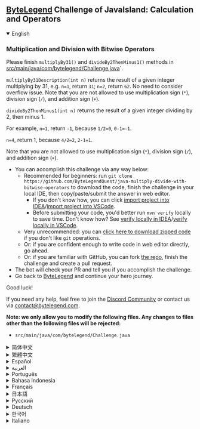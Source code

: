 ## [ByteLegend](https://bytelegend.com) Challenge of JavaIsland: Calculation and Operators

<details open='true'>
<summary>English</summary>

### Multiplication and Division with Bitwise Operators

Please finish `multiplyBy31()` and `divideBy2ThenMinus1()` methods in [src/main/java/com/bytelegend/Challenge.java](https://github.com/ByteLegendQuest/java-multiply-divide-with-bitwise-operators/blob/main/src/main/java/com/bytelegend/Challenge.java)`.

`multiplyBy31Description(int n)` returns the result of a given integer multiplying by 31, e.g. `n=1`, return `31`; `n=2`, return `62`. No need to consider overflow issue.
Note that you are not allowed to use multiplication sign (`*`), division sign (`/`), and addition sign (`+`).


`divideBy2ThenMinus1(int n)` returns the result of a given integer dividing by 2, then minus 1.

For example, `n=1`, return `-1`, because `1/2=0`, `0-1=-1`.

`n=4`, return 1, because `4/2=2`, `2-1=1`.

Note that you are not allowed to use multiplication sign (`*`), division sign (`/`), and addition sign (`+`).


- You can accomplish this challenge via any way below:
  - Recommended for beginners: run `git clone https://github.com/ByteLegendQuest/java-multiply-divide-with-bitwise-operators` to download the code,
    finish the challenge in your local IDE, then copy/paste/submit the answer in web editor.
    - If you don't know how, you can click [import project into IDEA](https://github.com/ByteLegendQuest/java-multiply-divide-with-bitwise-operators/blob/main/docs/en/clone-and-import.md)/[import project into VSCode](https://github.com/ByteLegendQuest/java-multiply-divide-with-bitwise-operators/blob/main/docs/en/clone-and-import-vscode.md).
    - Before submitting your code, you'd better run `mvn verify` locally to save time. Don't know how? See [verify locally in IDEA](https://github.com/ByteLegendQuest/java-multiply-divide-with-bitwise-operators/blob/main/docs/en/run-mvn-verify-idea.md)/[verify locally in VSCode](https://github.com/ByteLegendQuest/java-multiply-divide-with-bitwise-operators/blob/main/docs/en/run-mvn-verify-vscode.md).
  - Very unrecommended: you can [click here to download zipped code](https://codeload.github.com/ByteLegendQuest/java-multiply-divide-with-bitwise-operators/zip/refs/heads/main) if you don't like `git` operations.
  - Or: if you are confident enough to write code in web editor directly, go ahead.
  - Or: if you are familiar with GitHub, you can fork [the repo](https://github.com/ByteLegendQuest/java-multiply-divide-with-bitwise-operators), finish the challenge and create a pull request.
- The bot will check your PR and tell you if you accomplish the challenge.
- Go back to [ByteLegend](https://bytelegend.com) and continue your hero journey.

Good luck!

If you need any help, feel free to join the [Discord Community](https://discord.gg/35RreUUGWt) or contact us via [contact@bytelegend.com](mailto:contact@bytelegend.com).

**Note: we only allow you to modify the following files.
Any changes to files other than the following files will be rejected:**

- `src/main/java/com/bytelegend/Challenge.java`

</details>

<details>
<summary>简体中文</summary>

### 使用位运算完成乘法和除法

请完成[src/main/java/com/bytelegend/Challenge.java](https://github.com/ByteLegendQuest/java-multiply-divide-with-bitwise-operators/blob/main/src/main/java/com/bytelegend/Challenge.java)的`multiplyBy31()`方法和`divideBy2ThenMinus1()`方法。

`multiplyBy31Description(int n)`返回给定的整数乘以31之后的结果。例如`n=1`，返回`31`，`n=2`，返回`62`。无需考虑溢出问题。
注意，你不能使用乘法符号(`*`)、除法符号(`/`)和加法符号(`+`)。


`divideBy2ThenMinus1(int n)`返回给定的整数除以2然后减1之后的结果。

例如`n=1`，返回`-1`，因为`1/2=0`, `0-1=-1`。

`n=4`，返回`1`，因为`4/2=2`，`2-1=1`。

注意，你不能使用乘法符号(`*`)、除法符号(`/`)和加法符号(`+`)。


- 你可以使用以下任意一种方法完成挑战：
  - 初学者推荐：运行`git clone https://git.bytelegend.com/ByteLegendQuest/java-multiply-divide-with-bitwise-operators`将代码下载到本地，在本地使用IDE调试完成后复制到网页编辑器里提交。
    - 如果你不知道怎么做，可以点击[导入IDEA](https://github.com/ByteLegendQuest/java-multiply-divide-with-bitwise-operators/blob/main/docs/zh_hans/clone-and-import.md)/[导入VSCode](https://github.com/ByteLegendQuest/java-multiply-divide-with-bitwise-operators/blob/main/docs/zh_hans/clone-and-import-vscode.md)。
    - 在提交之前，你最好先在本地运行`mvn verify`验证一下答案，以节约时间。不知道如何做？请查看[在IDEA中本地验证](https://github.com/ByteLegendQuest/java-multiply-divide-with-bitwise-operators/blob/main/docs/zh_hans/run-mvn-verify-idea.md)/[在VSCode中本地验证](https://github.com/ByteLegendQuest/java-multiply-divide-with-bitwise-operators/blob/main/docs/zh_hans/run-mvn-verify-vscode.md)。
  - 非常不推荐：如果你实在不喜欢`git`命令行操作，你可以[点击这里直接下载打包好的代码](https://ghcodeload.bytelegend.com/ByteLegendQuest/java-multiply-divide-with-bitwise-operators/zip/refs/heads/main)。
  - 或者：如果你非常自信不需要下载代码到本地调试，可以使用网页编辑器直接提交。
  - 或者：如果你对GitHub非常熟悉，你可以fork[这个仓库](https://github.com/ByteLegendQuest/java-multiply-divide-with-bitwise-operators)、完成挑战后，创建一个Pull Request。
- 机器人将会检查你的答案，告诉你你是否通过了挑战。
- 回到[字节传说](https://bytelegend.com)，然后继续你的英雄旅程。

祝你好运！

如果你需要任何帮助，欢迎加入官方玩家QQ群（在[首页](https://bytelegend.com)右下角的`联系 & 关于`菜单里可以找到入群方式）或者[Discord社区](https://discord.gg/PvmqK3hF)，或email至[contact@bytelegend.com](mailto:contact@bytelegend.com)。

**注意：我们只允许您修改以下文件，任何对其他文件的修改都会被拒绝：**

- `src/main/java/com/bytelegend/Challenge.java`

</details>

<details>
<summary>繁體中文</summary>

### 位運算符的乘法和除法

請完成[src/main/java/com/bytelegend/Challenge.java](https://github.com/ByteLegendQuest/java-multiply-divide-with-bitwise-operators/blob/main/src/main/java/com/bytelegend/Challenge.java)中的`multiplyBy31()`和`divideBy2ThenMinus1()`方法。

`multiplyBy31Description(int n)`返回給定整數乘以 31 的結果，例如`n=1` ，返回`31` ； `n=2` ，返回`62` 。無需考慮溢出問題。請注意，您不能使用乘號 ( `*` )、除號 ( `/` ) 和加號 ( `+` )。

`divideBy2ThenMinus1(int n)`返回給定整數除以 2 然後減 1 的結果。

例如， `n=1` ，返回`-1` ，因為`1/2=0` ， `0-1=-1` 。

`n=4` ，返回 1，因為`4/2=2` ， `2-1=1` 。

請注意，您不能使用乘號 ( `*` )、除號 ( `/` ) 和加號 ( `+` )。

-   您可以通過以下任何方式完成此挑戰：
    -   推薦給初學者：運行`git clone https://github.com/ByteLegendQuest/java-multiply-divide-with-bitwise-operators`下載代碼，在本地 IDE 中完成挑戰，然後復制/粘貼/提交答案網頁編輯器。
        -   如果你不知道怎麼做，你可以點擊[import project into IDEA](https://github.com/ByteLegendQuest/java-multiply-divide-with-bitwise-operators/blob/main/docs/en/clone-and-import.md) / [import project into VSCode](https://github.com/ByteLegendQuest/java-multiply-divide-with-bitwise-operators/blob/main/docs/en/clone-and-import-vscode.md) 。
        -   在提交代碼之前，您最好在本地運行`mvn verify`以節省時間。不知道怎麼樣？請參閱[在 IDEA](https://github.com/ByteLegendQuest/java-multiply-divide-with-bitwise-operators/blob/main/docs/en/run-mvn-verify-idea.md) [中進行本地驗證/在 VSCode 中進行本地驗證](https://github.com/ByteLegendQuest/java-multiply-divide-with-bitwise-operators/blob/main/docs/en/run-mvn-verify-vscode.md)。
    -   非常不推薦：如果你不喜歡`git`操作，可以[點擊這裡下載壓縮代碼](https://codeload.github.com/ByteLegendQuest/java-multiply-divide-with-bitwise-operators/zip/refs/heads/main)。
    -   或者：如果您有足夠的信心直接在 Web 編輯器中編寫代碼，請繼續。
    -   或者：如果你熟悉 GitHub，你可以 fork [倉庫](https://github.com/ByteLegendQuest/java-multiply-divide-with-bitwise-operators)，完成挑戰並創建一個拉取請求。
-   機器人會檢查你的 PR 並告訴你是否完成了挑戰。
-   回到[ByteLegend](https://bytelegend.com)繼續你的英雄之旅。

祝你好運！

如果您需要任何幫助，請隨時加入[Discord 社區](https://discord.gg/35RreUUGWt)或通過[contact@bytelegend.com](mailto:contact@bytelegend.com)聯繫我們。

**注意：我們只允許您修改以下文件。對以下文件以外的文件的任何更改都將被拒絕：**

-   `src/main/java/com/bytelegend/Challenge.java`
</details>

<details>
<summary>Español</summary>

### Multiplicación y división con operadores bit a bit

Finalice los métodos `multiplyBy31()` `divideBy2ThenMinus1()` en [src/main/java/com/bytelegend/Challenge.java](https://github.com/ByteLegendQuest/java-multiply-divide-with-bitwise-operators/blob/main/src/main/java/com/bytelegend/Challenge.java) \`.

`multiplyBy31Description(int n)` devuelve el resultado de un número entero multiplicado por 31, por ejemplo, `n=1` , devuelve `31` ; `n=2` , devuelve `62` . No es necesario considerar el problema de desbordamiento. Tenga en cuenta que no está permitido usar el signo de multiplicación ( `*` ), el signo de división ( `/` ) y el signo de suma ( `+` ).

`divideBy2ThenMinus1(int n)` devuelve el resultado de dividir un número entero entre 2 y luego menos 1.

Por ejemplo, `n=1` , devuelve `-1` , porque `1/2=0` , `0-1=-1` .

`n=4` , devuelve 1, porque `4/2=2` , `2-1=1` .

Tenga en cuenta que no está permitido usar el signo de multiplicación ( `*` ), el signo de división ( `/` ) y el signo de suma ( `+` ).

-   Puede lograr este desafío de cualquier manera a continuación:
    -   Recomendado para principiantes: ejecute `git clone https://github.com/ByteLegendQuest/java-multiply-divide-with-bitwise-operators` para descargar el código, finalice el desafío en su IDE local, luego copie/pegue/envíe la respuesta en Editor web.
        -   Si no sabe cómo hacerlo, puede hacer clic en [importar proyecto a IDEA](https://github.com/ByteLegendQuest/java-multiply-divide-with-bitwise-operators/blob/main/docs/en/clone-and-import.md) / [importar proyecto a VSCode](https://github.com/ByteLegendQuest/java-multiply-divide-with-bitwise-operators/blob/main/docs/en/clone-and-import-vscode.md) .
        -   Antes de enviar su código, es mejor que ejecute `mvn verify` localmente para ahorrar tiempo. ¿No sabes cómo? Ver [verificar localmente en IDEA](https://github.com/ByteLegendQuest/java-multiply-divide-with-bitwise-operators/blob/main/docs/en/run-mvn-verify-idea.md) / [verificar localmente en VSCode](https://github.com/ByteLegendQuest/java-multiply-divide-with-bitwise-operators/blob/main/docs/en/run-mvn-verify-vscode.md) .
    -   Muy poco recomendado: puede [hacer clic aquí para descargar el código comprimido](https://codeload.github.com/ByteLegendQuest/java-multiply-divide-with-bitwise-operators/zip/refs/heads/main) si no le gustan las operaciones de `git` .
    -   O: si tiene la confianza suficiente para escribir código en el editor web directamente, adelante.
    -   O: si está familiarizado con GitHub, puede bifurcar [el repositorio](https://github.com/ByteLegendQuest/java-multiply-divide-with-bitwise-operators) , finalizar el desafío y crear una solicitud de extracción.
-   El bot verificará tu PR y te dirá si logras el desafío.
-   Regrese a [ByteLegend](https://bytelegend.com) y continúe su viaje de héroe.

¡Buena suerte!

Si necesita ayuda, no dude en unirse a la [comunidad de Discord](https://discord.gg/35RreUUGWt) o contáctenos a través de [contact@bytelegend.com](mailto:contact@bytelegend.com) .

**Nota: solo le permitimos modificar los siguientes archivos. Cualquier cambio en los archivos que no sean los siguientes archivos será rechazado:**

-   `src/main/java/com/bytelegend/Challenge.java`
</details>

<details>
<summary>العربية</summary>

### الضرب والقسمة باستخدام معاملات Bitwise

يرجى الانتهاء من طرق `multiplyBy31()` و `divideBy2ThenMinus1()` في [src / main / java / com / bytelegend / Challenge.java](https://github.com/ByteLegendQuest/java-multiply-divide-with-bitwise-operators/blob/main/src/main/java/com/bytelegend/Challenge.java) \`.

`multiplyBy31Description(int n)` تُرجع نتيجة عدد صحيح معين مضروبًا في 31 ، على سبيل المثال `n=1` ، وإرجاع `31` ؛ `n=2` ، إرجاع `62` . لا حاجة للنظر في قضية تجاوز السعة. لاحظ أنه غير مسموح لك باستخدام علامة الضرب ( `*` ) وعلامة القسمة ( `/` ) وعلامة الجمع ( `+` ).

`divideBy2ThenMinus1(int n)` تُرجع نتيجة قسمة عدد صحيح معين على 2 ، ثم ناقص 1.

على سبيل المثال ، `n=1` ، إرجاع `-1` ، لأن 1/2 `1/2=0` ، `0-1=-1` .

`n=4` ، إرجاع 1 ، لأن `4/2=2` ، `2-1=1` .

لاحظ أنه غير مسموح لك باستخدام علامة الضرب ( `*` ) وعلامة القسمة ( `/` ) وعلامة الجمع ( `+` ).

-   يمكنك إنجاز هذا التحدي بأي طريقة أدناه:
    -   موصى به للمبتدئين: قم بتشغيل `git clone https://github.com/ByteLegendQuest/java-multiply-divide-with-bitwise-operators` لتنزيل الكود ، وإنهاء التحدي في IDE المحلي الخاص بك ، ثم نسخ / لصق / إرسال الإجابة في محررشبكة.
        -   إذا كنت لا تعرف كيف يمكنك النقر فوق [استيراد مشروع إلى IDEA](https://github.com/ByteLegendQuest/java-multiply-divide-with-bitwise-operators/blob/main/docs/en/clone-and-import.md) / [استيراد مشروع إلى VSCode](https://github.com/ByteLegendQuest/java-multiply-divide-with-bitwise-operators/blob/main/docs/en/clone-and-import-vscode.md) .
        -   قبل إرسال التعليمات البرمجية الخاصة بك ، من الأفضل تشغيل `mvn verify` محليًا لتوفير الوقت. لا أعرف كيف؟ انظر [التحقق محليًا في IDEA](https://github.com/ByteLegendQuest/java-multiply-divide-with-bitwise-operators/blob/main/docs/en/run-mvn-verify-idea.md) / [تحقق محليًا في VSCode](https://github.com/ByteLegendQuest/java-multiply-divide-with-bitwise-operators/blob/main/docs/en/run-mvn-verify-vscode.md) .
    -   غير موصى به على الإطلاق: يمكنك [النقر هنا لتنزيل رمز مضغوط](https://codeload.github.com/ByteLegendQuest/java-multiply-divide-with-bitwise-operators/zip/refs/heads/main) إذا كنت لا تحب عمليات `git` .
    -   أو: إذا كنت واثقًا بدرجة كافية من كتابة التعليمات البرمجية في محرر الويب مباشرةً ، فابدأ.
    -   أو: إذا كنت معتادًا على GitHub ، فيمكنك تفرع [الريبو](https://github.com/ByteLegendQuest/java-multiply-divide-with-bitwise-operators) وإنهاء التحدي وإنشاء طلب سحب.
-   سيتحقق الروبوت من العلاقات العامة الخاصة بك ويخبرك إذا أنجزت التحدي.
-   ارجع إلى [ByteLegend وتابع](https://bytelegend.com) رحلة بطلك.

حظ سعيد!

إذا كنت بحاجة إلى أي مساعدة ، فلا تتردد في الانضمام إلى [مجتمع Discord](https://discord.gg/35RreUUGWt) أو الاتصال بنا عبر [contact@bytelegend.com](mailto:contact@bytelegend.com) .

**ملاحظة: نسمح لك فقط بتعديل الملفات التالية. سيتم رفض أي تغييرات يتم إجراؤها على الملفات بخلاف الملفات التالية:**

-   `src/main/java/com/bytelegend/Challenge.java`
</details>

<details>
<summary>Português</summary>

### Multiplicação e divisão com operadores bit a bit

Por favor, termine os métodos `multiplyBy31()` e `divideBy2ThenMinus1()` em [src/main/java/com/bytelegend/Challenge.java](https://github.com/ByteLegendQuest/java-multiply-divide-with-bitwise-operators/blob/main/src/main/java/com/bytelegend/Challenge.java) \`.

`multiplyBy31Description(int n)` retorna o resultado de um dado inteiro multiplicado por 31, por exemplo, `n=1` , return `31` ; `n=2` , retorne `62` . Não há necessidade de considerar o problema de estouro. Observe que você não tem permissão para usar o sinal de multiplicação ( `*` ), o sinal de divisão ( `/` ) e o sinal de adição ( `+` ).

`divideBy2ThenMinus1(int n)` retorna o resultado de um determinado inteiro dividido por 2 e menos 1.

Por exemplo, `n=1` , retorne `-1` , porque `1/2=0` , `0-1=-1` .

`n=4` , retorna 1, porque `4/2=2` , `2-1=1` .

Observe que você não tem permissão para usar o sinal de multiplicação ( `*` ), o sinal de divisão ( `/` ) e o sinal de adição ( `+` ).

-   Você pode realizar este desafio de qualquer maneira abaixo:
    -   Recomendado para iniciantes: execute `git clone https://github.com/ByteLegendQuest/java-multiply-divide-with-bitwise-operators` para baixar o código, termine o desafio em seu IDE local e copie/cole/envie a resposta em editor web.
        -   Se você não sabe como, você pode clicar em [import project into IDEA](https://github.com/ByteLegendQuest/java-multiply-divide-with-bitwise-operators/blob/main/docs/en/clone-and-import.md) / [import project into VSCode](https://github.com/ByteLegendQuest/java-multiply-divide-with-bitwise-operators/blob/main/docs/en/clone-and-import-vscode.md) .
        -   Antes de enviar seu código, é melhor você executar `mvn verify` localmente para economizar tempo. Não sei como? Consulte [verificar localmente em IDEA](https://github.com/ByteLegendQuest/java-multiply-divide-with-bitwise-operators/blob/main/docs/en/run-mvn-verify-idea.md) / [verificar localmente em VSCode](https://github.com/ByteLegendQuest/java-multiply-divide-with-bitwise-operators/blob/main/docs/en/run-mvn-verify-vscode.md) .
    -   Muito não recomendado: você pode [clicar aqui para baixar o código zipado](https://codeload.github.com/ByteLegendQuest/java-multiply-divide-with-bitwise-operators/zip/refs/heads/main) se não gostar das operações do `git` .
    -   Ou: se você estiver confiante o suficiente para escrever código diretamente no editor da web, vá em frente.
    -   Ou: se você estiver familiarizado com o GitHub, você pode fazer o fork [do repo](https://github.com/ByteLegendQuest/java-multiply-divide-with-bitwise-operators) , finalizar o desafio e criar uma pull request.
-   O bot verificará seu PR e informará se você cumprir o desafio.
-   Volte para [ByteLegend](https://bytelegend.com) e continue sua jornada de herói.

Boa sorte!

Se precisar de ajuda, sinta-se à vontade para se juntar à [Comunidade Discord](https://discord.gg/35RreUUGWt) ou entre em contato conosco via [contact@bytelegend.com](mailto:contact@bytelegend.com) .

**Nota: só permitimos que você modifique os seguintes arquivos. Quaisquer alterações em arquivos que não sejam os arquivos a seguir serão rejeitadas:**

-   `src/main/java/com/bytelegend/Challenge.java`
</details>

<details>
<summary>Bahasa Indonesia</summary>

### Perkalian dan Pembagian dengan Operator Bitwise

Selesaikan metode `multiplyBy31()` dan `divideBy2ThenMinus1()` di [src/main/java/com/bytelegend/Challenge.java](https://github.com/ByteLegendQuest/java-multiply-divide-with-bitwise-operators/blob/main/src/main/java/com/bytelegend/Challenge.java) \`.

`multiplyBy31Description(int n)` mengembalikan hasil dari bilangan bulat yang diberikan dikalikan dengan 31, misalnya `n=1` , return `31` ; `n=2` , kembalikan `62` . Tidak perlu mempertimbangkan masalah overflow. Perhatikan bahwa Anda tidak diperbolehkan menggunakan tanda perkalian ( `*` ), tanda pembagian ( `/` ), dan tanda penambahan ( `+` ).

`divideBy2ThenMinus1(int n)` mengembalikan hasil bilangan bulat yang diberikan dibagi 2, lalu dikurangi 1.

Misalnya, `n=1` , kembalikan `-1` , karena `1/2=0` , `0-1=-1` .

`n=4` , kembalikan 1, karena `4/2=2` , `2-1=1` .

Perhatikan bahwa Anda tidak diperbolehkan menggunakan tanda perkalian ( `*` ), tanda pembagian ( `/` ), dan tanda penambahan ( `+` ).

-   Anda dapat menyelesaikan tantangan ini melalui cara apa pun di bawah ini:
    -   Direkomendasikan untuk pemula: jalankan `git clone https://github.com/ByteLegendQuest/java-multiply-divide-with-bitwise-operators` untuk mengunduh kode, selesaikan tantangan di IDE lokal Anda, lalu salin/tempel/kirim jawabannya di editor web.
        -   Jika Anda tidak tahu caranya, Anda bisa mengklik [import project into IDEA](https://github.com/ByteLegendQuest/java-multiply-divide-with-bitwise-operators/blob/main/docs/en/clone-and-import.md) / [import project into VSCode](https://github.com/ByteLegendQuest/java-multiply-divide-with-bitwise-operators/blob/main/docs/en/clone-and-import-vscode.md) .
        -   Sebelum mengirimkan kode Anda, Anda sebaiknya menjalankan `mvn verify` secara lokal untuk menghemat waktu. Tidak tahu bagaimana? Lihat [verifikasi secara lokal di IDEA](https://github.com/ByteLegendQuest/java-multiply-divide-with-bitwise-operators/blob/main/docs/en/run-mvn-verify-idea.md) / [verifikasi secara lokal di VSCode](https://github.com/ByteLegendQuest/java-multiply-divide-with-bitwise-operators/blob/main/docs/en/run-mvn-verify-vscode.md) .
    -   Sangat tidak direkomendasikan: Anda dapat [mengklik di sini untuk mengunduh kode zip](https://codeload.github.com/ByteLegendQuest/java-multiply-divide-with-bitwise-operators/zip/refs/heads/main) jika Anda tidak menyukai operasi `git` .
    -   Atau: jika Anda cukup percaya diri untuk menulis kode di editor web secara langsung, silakan.
    -   Atau: jika Anda terbiasa dengan GitHub, Anda dapat melakukan fork [repo](https://github.com/ByteLegendQuest/java-multiply-divide-with-bitwise-operators) , menyelesaikan tantangan, dan membuat permintaan tarik.
-   Bot akan memeriksa PR Anda dan memberi tahu Anda jika Anda menyelesaikan tantangan.
-   Kembali ke [ByteLegend](https://bytelegend.com) dan lanjutkan perjalanan pahlawan Anda.

Semoga beruntung!

Jika Anda memerlukan bantuan, jangan ragu untuk bergabung dengan [Komunitas Discord](https://discord.gg/35RreUUGWt) atau hubungi kami melalui [contact@bytelegend.com](mailto:contact@bytelegend.com) .

**Catatan: kami hanya mengizinkan Anda untuk mengubah file berikut. Setiap perubahan pada file selain file berikut akan ditolak:**

-   `src/main/java/com/bytelegend/Challenge.java`
</details>

<details>
<summary>Français</summary>

### Multiplication et division avec des opérateurs au niveau du bit

Veuillez terminer les méthodes `multiplyBy31()` et `divideBy2ThenMinus1()` dans [src/main/java/com/bytelegend/Challenge.java](https://github.com/ByteLegendQuest/java-multiply-divide-with-bitwise-operators/blob/main/src/main/java/com/bytelegend/Challenge.java) \`.

`multiplyBy31Description(int n)` renvoie le résultat d'un entier donné multiplié par 31, par exemple `n=1` , return `31` ; `n=2` , retour `62` . Pas besoin de considérer le problème de débordement. Notez que vous n'êtes pas autorisé à utiliser le signe de multiplication ( `*` ), le signe de division ( `/` ) et le signe d'addition ( `+` ).

`divideBy2ThenMinus1(int n)` renvoie le résultat d'un entier donné divisé par 2, puis moins 1.

Par exemple, `n=1` , renvoie `-1` , car `1/2=0` , `0-1=-1` .

`n=4` , renvoie 1, car `4/2=2` , `2-1=1` .

Notez que vous n'êtes pas autorisé à utiliser le signe de multiplication ( `*` ), le signe de division ( `/` ) et le signe d'addition ( `+` ).

-   Vous pouvez accomplir ce défi de n'importe quelle manière ci-dessous:
    -   Recommandé pour les débutants : exécutez `git clone https://github.com/ByteLegendQuest/java-multiply-divide-with-bitwise-operators` pour télécharger le code, terminez le défi dans votre IDE local, puis copiez/collez/soumettez la réponse dans éditeur web.
        -   Si vous ne savez pas comment, vous pouvez cliquer sur [importer le projet dans IDEA](https://github.com/ByteLegendQuest/java-multiply-divide-with-bitwise-operators/blob/main/docs/en/clone-and-import.md) / [importer le projet dans VSCode](https://github.com/ByteLegendQuest/java-multiply-divide-with-bitwise-operators/blob/main/docs/en/clone-and-import-vscode.md) .
        -   Avant de soumettre votre code, vous feriez mieux d'exécuter `mvn verify` localement pour gagner du temps. Vous ne savez pas comment ? Voir [vérifier localement dans IDEA](https://github.com/ByteLegendQuest/java-multiply-divide-with-bitwise-operators/blob/main/docs/en/run-mvn-verify-idea.md) / [vérifier localement dans VSCode](https://github.com/ByteLegendQuest/java-multiply-divide-with-bitwise-operators/blob/main/docs/en/run-mvn-verify-vscode.md) .
    -   Très déconseillé : vous pouvez [cliquer ici pour télécharger le code compressé](https://codeload.github.com/ByteLegendQuest/java-multiply-divide-with-bitwise-operators/zip/refs/heads/main) si vous n'aimez pas les opérations `git` .
    -   Ou : si vous êtes suffisamment confiant pour écrire du code directement dans l'éditeur Web, continuez.
    -   Ou : si vous êtes familier avec GitHub, vous pouvez forker [le dépôt](https://github.com/ByteLegendQuest/java-multiply-divide-with-bitwise-operators) , terminer le défi et créer une demande d'extraction.
-   Le bot vérifiera votre PR et vous dira si vous accomplissez le défi.
-   Retournez à [ByteLegend](https://bytelegend.com) et continuez votre voyage de héros.

Bonne chance!

Si vous avez besoin d'aide, n'hésitez pas à rejoindre la [communauté Discord](https://discord.gg/35RreUUGWt) ou à nous contacter via [contact@bytelegend.com](mailto:contact@bytelegend.com) .

**Remarque : nous vous autorisons uniquement à modifier les fichiers suivants. Toute modification de fichiers autres que les fichiers suivants sera rejetée :**

-   `src/main/java/com/bytelegend/Challenge.java`
</details>

<details>
<summary>日本語</summary>

### ビット演算子による乗算と除算

[src / main / java / com / bytelegend / Challenge.java](https://github.com/ByteLegendQuest/java-multiply-divide-with-bitwise-operators/blob/main/src/main/java/com/bytelegend/Challenge.java) \`のmultiplyBy31（）メソッドと`divideBy2ThenMinus1()`メソッドを終了し`multiplyBy31()`ください。

`multiplyBy31Description(int n)`は、指定された整数に31を掛けた結果を返します。たとえば、 `n=1` `31`返します。 `n=2` `62`返します。オーバーフローの問題を考慮する必要はありません。乗算記号（ `*` ）、除算記号（ `/` ）、および加算記号（ `+` ）は使用できないことに注意してください。

`divideBy2ThenMinus1(int n)`は、指定された整数を2で除算し、次に1を引いた結果を返します。

たとえば、 `n=1`の場合、 `1/2=0` `0-1=-1`であるため、 `-1`を返します。

`n=4` `4/2=2` `2-1=1`であるため、1を返します。

乗算記号（ `*` ）、除算記号（ `/` ）、および加算記号（ `+` ）は使用できないことに注意してください。

-   この課題は、以下のいずれかの方法で達成できます。
    -   初心者に推奨： `git clone https://github.com/ByteLegendQuest/java-multiply-divide-with-bitwise-operators`を実行してコードをダウンロードし、ローカルIDEでチャレンジを終了してから、で回答をコピー/貼り付け/送信します。 Webエディタ。
        -   方法がわからない場合は、\[ [プロジェクトをIDEAにインポート](https://github.com/ByteLegendQuest/java-multiply-divide-with-bitwise-operators/blob/main/docs/en/clone-and-import.md)\]/\[ [プロジェクトをVSCodeにインポート](https://github.com/ByteLegendQuest/java-multiply-divide-with-bitwise-operators/blob/main/docs/en/clone-and-import-vscode.md)\]をクリックできます。
        -   コードを送信する前に、時間を節約するためにローカルで`mvn verify`実行することをお勧めします。方法がわかりませんか？ [IDEAでローカルに](https://github.com/ByteLegendQuest/java-multiply-divide-with-bitwise-operators/blob/main/docs/en/run-mvn-verify-idea.md)[検証する/VSCodeでローカルに](https://github.com/ByteLegendQuest/java-multiply-divide-with-bitwise-operators/blob/main/docs/en/run-mvn-verify-vscode.md)検証するを参照してください。
    -   非常に推奨されていません`git`操作が気に入らない場合は、 [ここをクリックしてzipコードをダウンロード](https://codeload.github.com/ByteLegendQuest/java-multiply-divide-with-bitwise-operators/zip/refs/heads/main)できます。
    -   または：Webエディターで直接コードを記述できる自信がある場合は、先に進んでください。
    -   または：GitHubに精通している場合は[、リポジトリ](https://github.com/ByteLegendQuest/java-multiply-divide-with-bitwise-operators)をフォークしてチャレンジを終了し、プルリクエストを作成できます。
-   ボットはPRをチェックし、チャレンジを達成したかどうかを通知します。
-   [ByteLegend](https://bytelegend.com)に戻り、ヒーローの旅を続けてください。

幸運を！

ヘルプが必要な場合は、 [Discordコミュニティ](https://discord.gg/35RreUUGWt)に参加するか、contact [@bytelegend.com](mailto:contact@bytelegend.com)からお問い合わせください。

**注：変更できるのは次のファイルのみです。次のファイル以外のファイルへの変更は拒否されます。**

-   `src/main/java/com/bytelegend/Challenge.java`
</details>

<details>
<summary>Русский</summary>

### Умножение и деление с побитовыми операторами

Пожалуйста, завершите методы multipleBy31( `multiplyBy31()` и `divideBy2ThenMinus1()` в [src/main/java/com/bytelegend/Challenge.java](https://github.com/ByteLegendQuest/java-multiply-divide-with-bitwise-operators/blob/main/src/main/java/com/bytelegend/Challenge.java) \`.

`multiplyBy31Description(int n)` возвращает результат умножения заданного целого числа на 31, например `n=1` , return `31` ; `n=2` , вернуть `62` . Нет необходимости рассматривать проблему переполнения. Обратите внимание, что вам не разрешено использовать знак умножения ( `*` ), знак деления ( `/` ) и знак сложения ( `+` ).

`divideBy2ThenMinus1(int n)` возвращает результат деления заданного целого числа на 2, а затем минус 1.

Например, `n=1` , вернуть `-1` , потому что `1/2=0` , `0-1=-1` .

`n=4` , вернуть 1, потому что `4/2=2` , `2-1=1` .

Обратите внимание, что вам не разрешено использовать знак умножения ( `*` ), знак деления ( `/` ) и знак сложения ( `+` ).

-   Вы можете выполнить эту задачу любым способом, указанным ниже:
    -   Рекомендуется для начинающих: запустите `git clone https://github.com/ByteLegendQuest/java-multiply-divide-with-bitwise-operators` , чтобы загрузить код, завершите задание в локальной среде IDE, затем скопируйте/вставьте/отправьте ответ в веб-редактор.
        -   Если вы не знаете как, вы можете нажать [импортировать проект в IDEA](https://github.com/ByteLegendQuest/java-multiply-divide-with-bitwise-operators/blob/main/docs/en/clone-and-import.md) / [импортировать проект в VSCode](https://github.com/ByteLegendQuest/java-multiply-divide-with-bitwise-operators/blob/main/docs/en/clone-and-import-vscode.md) .
        -   Перед отправкой кода вам лучше запустить `mvn verify` локально, чтобы сэкономить время. Не знаете как? См. « [Проверить локально в IDEA](https://github.com/ByteLegendQuest/java-multiply-divide-with-bitwise-operators/blob/main/docs/en/run-mvn-verify-idea.md) / [проверить локально в VSCode»](https://github.com/ByteLegendQuest/java-multiply-divide-with-bitwise-operators/blob/main/docs/en/run-mvn-verify-vscode.md) .
    -   Крайне не рекомендуется: вы можете [щелкнуть здесь, чтобы загрузить заархивированный код](https://codeload.github.com/ByteLegendQuest/java-multiply-divide-with-bitwise-operators/zip/refs/heads/main) , если вам не нравятся операции `git` .
    -   Или: если вы достаточно уверены, чтобы писать код напрямую в веб-редакторе, вперед.
    -   Или: если вы знакомы с GitHub, вы можете разветвить [репо](https://github.com/ByteLegendQuest/java-multiply-divide-with-bitwise-operators) , выполнить задание и создать запрос на включение.
-   Бот проверит ваш PR и сообщит, выполнили ли вы задание.
-   Вернитесь в [ByteLegend](https://bytelegend.com) и продолжайте свое героическое путешествие.

Удачи!

Если вам нужна помощь, присоединяйтесь к [сообществу Discord](https://discord.gg/35RreUUGWt) или свяжитесь с нами по [адресу contact@bytelegend.com](mailto:contact@bytelegend.com) .

**Примечание: мы разрешаем вам изменять только следующие файлы. Любые изменения в файлах, кроме следующих файлов, будут отклонены:**

-   `src/main/java/com/bytelegend/Challenge.java`
</details>

<details>
<summary>Deutsch</summary>

### Multiplikation und Division mit bitweisen Operatoren

Bitte beenden Sie die Methoden `multiplyBy31()` und `divideBy2ThenMinus1()` in [src/main/java/com/bytelegend/Challenge.java](https://github.com/ByteLegendQuest/java-multiply-divide-with-bitwise-operators/blob/main/src/main/java/com/bytelegend/Challenge.java) \`.

`multiplyBy31Description(int n)` gibt das Ergebnis der Multiplikation einer gegebenen Ganzzahl mit 31 zurück, zB `n=1` , return `31` ; `n=2` , Rückgabe `62` . Überlaufprobleme müssen nicht berücksichtigt werden. Beachten Sie, dass Sie kein Multiplikationszeichen ( `*` ), Divisionszeichen ( `/` ) und Additionszeichen ( `+` ) verwenden dürfen.

`divideBy2ThenMinus1(int n)` gibt das Ergebnis der Division einer gegebenen Ganzzahl durch 2 und dann minus 1 zurück.

Beispiel: `n=1` , gib `-1` zurück, weil `1/2=0` , `0-1=-1` .

`n=4` , gib 1 zurück, weil `4/2=2` , `2-1=1` .

Beachten Sie, dass Sie kein Multiplikationszeichen ( `*` ), Divisionszeichen ( `/` ) und Additionszeichen ( `+` ) verwenden dürfen.

-   Sie können diese Herausforderung auf eine der folgenden Arten meistern:
    -   Empfohlen für Anfänger: Führen Sie `git clone https://github.com/ByteLegendQuest/java-multiply-divide-with-bitwise-operators` aus, um den Code herunterzuladen, beenden Sie die Herausforderung in Ihrer lokalen IDE und kopieren/fügen Sie dann die Antwort ein/senden Sie sie ein Web-Editor.
        -   Wenn Sie nicht wissen wie, können Sie auf [Projekt in IDEA](https://github.com/ByteLegendQuest/java-multiply-divide-with-bitwise-operators/blob/main/docs/en/clone-and-import.md) [importieren / Projekt in VSCode importieren klicken](https://github.com/ByteLegendQuest/java-multiply-divide-with-bitwise-operators/blob/main/docs/en/clone-and-import-vscode.md) .
        -   Bevor Sie Ihren Code einreichen, sollten Sie `mvn verify` besser lokal ausführen, um Zeit zu sparen. Sie wissen nicht wie? Siehe [Lokal verifizieren in IDEA](https://github.com/ByteLegendQuest/java-multiply-divide-with-bitwise-operators/blob/main/docs/en/run-mvn-verify-idea.md) / [Lokal verifizieren in VSCode](https://github.com/ByteLegendQuest/java-multiply-divide-with-bitwise-operators/blob/main/docs/en/run-mvn-verify-vscode.md) .
    -   Sehr nicht zu empfehlen: Sie können [hier klicken, um den gezippten Code herunterzuladen,](https://codeload.github.com/ByteLegendQuest/java-multiply-divide-with-bitwise-operators/zip/refs/heads/main) wenn Sie `git` -Operationen nicht mögen.
    -   Oder: Wenn Sie sicher genug sind, Code direkt im Web-Editor zu schreiben, fahren Sie fort.
    -   Oder: Wenn Sie mit GitHub vertraut sind, können Sie [das Repo forken](https://github.com/ByteLegendQuest/java-multiply-divide-with-bitwise-operators) , die Challenge beenden und einen Pull-Request erstellen.
-   Der Bot überprüft Ihre PR und teilt Ihnen mit, ob Sie die Herausforderung meistern.
-   Gehen Sie zurück zu [ByteLegend](https://bytelegend.com) und setzen Sie Ihre Heldenreise fort.

Viel Glück!

Wenn Sie Hilfe benötigen, können Sie sich gerne der [Discord Community](https://discord.gg/35RreUUGWt) anschließen oder uns über [contact@bytelegend.com kontaktieren](mailto:contact@bytelegend.com) .

**Hinweis: Wir erlauben Ihnen nur, die folgenden Dateien zu ändern. Alle Änderungen an anderen Dateien als den folgenden Dateien werden abgelehnt:**

-   `src/main/java/com/bytelegend/Challenge.java`
</details>

<details>
<summary>한국어</summary>

### 비트 연산자를 사용한 곱셈과 나눗셈

[src/main/java/com/bytelegend/Challenge.java](https://github.com/ByteLegendQuest/java-multiply-divide-with-bitwise-operators/blob/main/src/main/java/com/bytelegend/Challenge.java) \`에서 multiBy31( `multiplyBy31()` 및 `divideBy2ThenMinus1()` 메서드를 완료하십시오.

`multiplyBy31Description(int n)` 은 주어진 정수에 31을 곱한 결과를 반환합니다(예: `n=1` , 반환 `31` ; `n=2` , `62` 를 반환합니다. 오버플로 문제를 고려할 필요가 없습니다. 곱하기 기호( `*` ), 나눗셈 기호( `/` ), 더하기 기호( `+` )는 사용할 수 없습니다.

`divideBy2ThenMinus1(int n)` 은 주어진 정수를 2로 나눈 다음 1을 뺀 결과를 반환합니다.

예를 들어 `n=1` , `1/2=0` , `0-1=-1` 이므로 `-1` 을 반환합니다.

`n=4` , `4/2=2` , `2-1=1` 이므로 1을 반환합니다.

곱하기 기호( `*` ), 나눗셈 기호( `/` ), 더하기 기호( `+` )는 사용할 수 없습니다.

-   아래 방법을 통해 이 챌린지를 완료할 수 있습니다.
    -   초보자에게 권장: `git clone https://github.com/ByteLegendQuest/java-multiply-divide-with-bitwise-operators` 를 실행하여 코드를 다운로드하고 로컬 IDE에서 챌린지를 완료한 다음 답을 복사/붙여넣기/제출합니다. 웹 에디터.
        -   방법을 모르는 경우 [프로젝트를 IDEA로](https://github.com/ByteLegendQuest/java-multiply-divide-with-bitwise-operators/blob/main/docs/en/clone-and-import.md) [가져오기 / 프로젝트를 VSCode로 가져](https://github.com/ByteLegendQuest/java-multiply-divide-with-bitwise-operators/blob/main/docs/en/clone-and-import-vscode.md) 오기를 클릭할 수 있습니다.
        -   코드를 제출하기 전에 시간을 절약하기 위해 로컬에서 `mvn verify` 를 실행하는 것이 좋습니다. 방법을 모르십니까? [IDEA에서 로컬로](https://github.com/ByteLegendQuest/java-multiply-divide-with-bitwise-operators/blob/main/docs/en/run-mvn-verify-idea.md) [확인/VSCode에서 로컬로](https://github.com/ByteLegendQuest/java-multiply-divide-with-bitwise-operators/blob/main/docs/en/run-mvn-verify-vscode.md) 확인을 참조하세요.
    -   매우 권장하지 않음: `git` 작업이 마음에 들지 않으면 [여기를 클릭하여 압축 코드를 다운로드](https://codeload.github.com/ByteLegendQuest/java-multiply-divide-with-bitwise-operators/zip/refs/heads/main) 할 수 있습니다.
    -   또는 웹 편집기에서 직접 코드를 작성할 만큼 자신이 있다면 계속 진행하십시오.
    -   또는 GitHub에 익숙하다면 리포지토리를 분기 [하고](https://github.com/ByteLegendQuest/java-multiply-divide-with-bitwise-operators) 챌린지를 완료하고 풀 요청을 생성할 수 있습니다.
-   봇은 PR을 확인하고 도전 과제를 달성했는지 알려줍니다.
-   [ByteLegend](https://bytelegend.com) 로 돌아가 영웅 여정을 계속하세요.

행운을 빕니다!

도움이 필요하면 언제든지 [Discord 커뮤니티](https://discord.gg/35RreUUGWt) 에 가입하거나 [contact@bytelegend.com](mailto:contact@bytelegend.com) 을 통해 문의하세요.

**참고: 다음 파일만 수정할 수 있습니다. 다음 파일 이외의 파일에 대한 변경 사항은 거부됩니다.**

-   `src/main/java/com/bytelegend/Challenge.java`
</details>

<details>
<summary>Italiano</summary>

### Moltiplicazione e Divisione con Operatori Bitwise

Completare i metodi `multiplyBy31()` e `divideBy2ThenMinus1()` in [src/main/java/com/bytelegend/Challenge.java](https://github.com/ByteLegendQuest/java-multiply-divide-with-bitwise-operators/blob/main/src/main/java/com/bytelegend/Challenge.java) \`.

`multiplyBy31Description(int n)` restituisce il risultato di un dato intero moltiplicato per 31, ad esempio `n=1` , return `31` ; `n=2` , restituisce `62` . Non c'è bisogno di considerare il problema dell'overflow. Si noti che non è consentito utilizzare il segno di moltiplicazione ( `*` ), il segno di divisione ( `/` ) e il segno di addizione ( `+` ).

`divideBy2ThenMinus1(int n)` restituisce il risultato di un dato intero che divide per 2, quindi meno 1.

Ad esempio, `n=1` , return `-1` , perché `1/2=0` , `0-1=-1` .

`n=4` , restituisce 1, perché `4/2=2` , `2-1=1` .

Si noti che non è consentito utilizzare il segno di moltiplicazione ( `*` ), il segno di divisione ( `/` ) e il segno di addizione ( `+` ).

-   Puoi portare a termine questa sfida in qualsiasi modo di seguito:
    -   Consigliato per i principianti: esegui `git clone https://github.com/ByteLegendQuest/java-multiply-divide-with-bitwise-operators` per scaricare il codice, completa la sfida nel tuo IDE locale, quindi copia/incolla/invia la risposta in editore web.
        -   Se non sai come fare, puoi fare clic su [importa progetto in IDEA](https://github.com/ByteLegendQuest/java-multiply-divide-with-bitwise-operators/blob/main/docs/en/clone-and-import.md) / [importa progetto in VSCode](https://github.com/ByteLegendQuest/java-multiply-divide-with-bitwise-operators/blob/main/docs/en/clone-and-import-vscode.md) .
        -   Prima di inviare il codice, è meglio eseguire `mvn verify` in locale per risparmiare tempo. Non sai come? Vedere [verifica in locale in IDEA](https://github.com/ByteLegendQuest/java-multiply-divide-with-bitwise-operators/blob/main/docs/en/run-mvn-verify-idea.md) / [verifica in locale in VSCode](https://github.com/ByteLegendQuest/java-multiply-divide-with-bitwise-operators/blob/main/docs/en/run-mvn-verify-vscode.md) .
    -   Molto sconsigliato: puoi fare [clic qui per scaricare il codice zippato](https://codeload.github.com/ByteLegendQuest/java-multiply-divide-with-bitwise-operators/zip/refs/heads/main) se non ti piacciono le operazioni `git` .
    -   Oppure: se sei abbastanza sicuro da scrivere il codice direttamente nell'editor web, vai avanti.
    -   Oppure: se hai familiarità con GitHub, puoi eseguire il fork [del repository](https://github.com/ByteLegendQuest/java-multiply-divide-with-bitwise-operators) , completare la sfida e creare una richiesta pull.
-   Il bot controllerà il tuo PR e ti dirà se hai superato la sfida.
-   Torna a [ByteLegend](https://bytelegend.com) e continua il tuo viaggio da eroe.

Buona fortuna!

Se hai bisogno di aiuto, non esitare a unirti alla [community di Discord](https://discord.gg/35RreUUGWt) o contattaci tramite [contact@bytelegend.com](mailto:contact@bytelegend.com) .

**Nota: ti permettiamo solo di modificare i seguenti file. Eventuali modifiche ai file diversi dai seguenti file verranno rifiutate:**

-   `src/main/java/com/bytelegend/Challenge.java`
</details>
